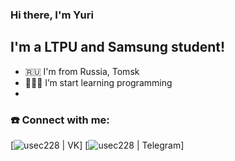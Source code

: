### Hi there, I'm Yuri

## I'm a LTPU and Samsung student!
- 🇷🇺 I'm from Russia, Tomsk
- 👨🏻‍🎓 I’m start learning  programming
- 

### ☎️ Connect with me:

[<img alt="usec228 | VK" src="[https://img.shields.io/badge/-Vk-2D2F37.svg?logo=vk&style=for-the-badge](https://vk.com/usec228)" />]
[<img alt="usec228 | Telegram" src="[https://img.shields.io/badge/-Telegram-2CA5E0.svg?logo=telegram&style=for-the-badge](https://t.me/usec228)" />]
